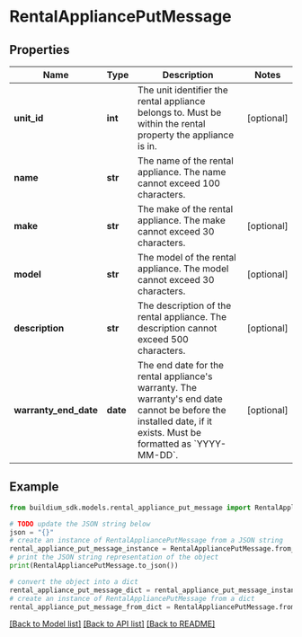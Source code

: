 # RentalAppliancePutMessage


## Properties

Name | Type | Description | Notes
------------ | ------------- | ------------- | -------------
**unit_id** | **int** | The unit identifier the rental appliance belongs to. Must be within the rental property the appliance is in. | [optional] 
**name** | **str** | The name of the rental appliance. The name cannot exceed 100 characters. | 
**make** | **str** | The make of the rental appliance. The make cannot exceed 30 characters. | [optional] 
**model** | **str** | The model of the rental appliance. The model cannot exceed 30 characters. | [optional] 
**description** | **str** | The description of the rental appliance. The description cannot exceed 500 characters. | [optional] 
**warranty_end_date** | **date** | The end date for the rental appliance&#39;s warranty. The warranty&#39;s end date cannot be before the installed date, if it exists. Must be formatted as &#x60;YYYY-MM-DD&#x60;. | [optional] 

## Example

```python
from buildium_sdk.models.rental_appliance_put_message import RentalAppliancePutMessage

# TODO update the JSON string below
json = "{}"
# create an instance of RentalAppliancePutMessage from a JSON string
rental_appliance_put_message_instance = RentalAppliancePutMessage.from_json(json)
# print the JSON string representation of the object
print(RentalAppliancePutMessage.to_json())

# convert the object into a dict
rental_appliance_put_message_dict = rental_appliance_put_message_instance.to_dict()
# create an instance of RentalAppliancePutMessage from a dict
rental_appliance_put_message_from_dict = RentalAppliancePutMessage.from_dict(rental_appliance_put_message_dict)
```
[[Back to Model list]](../README.md#documentation-for-models) [[Back to API list]](../README.md#documentation-for-api-endpoints) [[Back to README]](../README.md)


